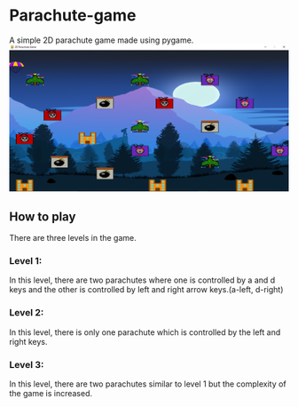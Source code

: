 # Parachute-game

A simple 2D parachute game made using pygame.
![Gameplay image](Snippet.png)

## How to play

There are three levels in the game.

### Level 1:

In this level, there are two parachutes where one is controlled by a and d keys and the other is controlled by left and right arrow keys.(a-left, d-right)

### Level 2:

In this level, there is only one parachute which is controlled by the left and right keys.

### Level 3:

In this level, there are two parachutes similar to level 1 but the complexity of the game is increased.
